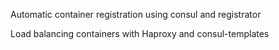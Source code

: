 Automatic container registration using consul and registrator

Load balancing containers with Haproxy and consul-templates